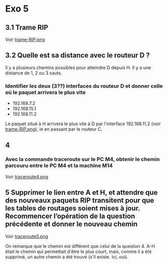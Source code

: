 # Exo 5

## 3.1 Trame RIP

Voir [trame-RIP.png](trame-RIP.png)

## 3.2 Quelle est sa distance avec le routeur D ?

Il y a plusieurs chemins possibles pour atteindre D depuis H. Il y a une distance de 1, 2 ou 3 sauts.

### Identifier les deux (3??) interfaces du routeur D et donner celle où le paquet arrivera le plus vite

- 192.168.7.2
- 192.168.15.1
- 192.168.11.2

Le paquet situé à H arrivera le plus vite à D par l'interface 192.168.11.2 (voir [trame-RIP.png](trame-RIP.png)), ie en passant par le routeur C.

## 4

### Avec la commande traceroute sur le PC M4, obtenir le chemin parcouru entre le PC M4 et la machine M14

Voir [traceroute4.png](traceroute4.png)

## 5 Supprimer le lien entre A et H, et attendre que des nouveaux paquets RIP transitent pour que les tables de routages soient mises à jour. Recommencer l’opération de la question précédente et donner le nouveau chemin

Voir [traceroute5.png](traceroute5.png)

On remarque que le chemin est différent que celui de la question 4. A-H était le chemin qui permettait d'être le plus court, mais, comme il a été supprimé, un autre chemin a été trouvé (s'il existe. Ici, oui).
